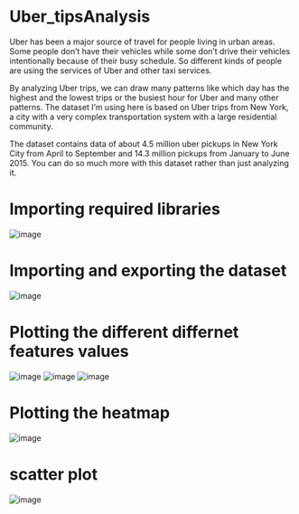 # Uber_tipsAnalysis

Uber has been a major source of travel for people living in urban areas. Some people don’t have their vehicles while some don’t drive their vehicles intentionally 
because of their busy schedule. So different kinds of people are using the services of Uber and other taxi services. 

By analyzing Uber trips, we can draw many patterns like which day has the highest and the lowest trips or the busiest hour for Uber and many other patterns.
The dataset I’m using here is based on Uber trips from New York, a city with a very complex transportation system with a large residential community.

The dataset contains data of about 4.5 million uber pickups in New York City from April to September and 14.3 million pickups from January to June 2015. 
You can do so much more with this dataset rather than just analyzing it.

# Importing required libraries
![image](https://user-images.githubusercontent.com/104202659/206761112-74b9c388-27d5-421e-b1d6-990f3bb6292c.png)

# Importing and exporting the dataset
![image](https://user-images.githubusercontent.com/104202659/206761203-17d50d6e-632e-4c72-96a5-206239e01a3f.png)

# Plotting the different differnet features values
![image](https://user-images.githubusercontent.com/104202659/206761269-87294ad5-700f-4d84-9b31-548805d9fb5b.png)
![image](https://user-images.githubusercontent.com/104202659/206761303-ce2688b1-2ea7-46e2-bfcc-c82374afb698.png)
![image](https://user-images.githubusercontent.com/104202659/206761323-db93700f-483c-45de-960a-734357a592bd.png)

# Plotting the heatmap
![image](https://user-images.githubusercontent.com/104202659/206761381-e0678868-e301-4ee7-8a39-a11283854e43.png)

# scatter plot 
![image](https://user-images.githubusercontent.com/104202659/206761417-e172758c-f5c7-4571-850e-c8b02d1bd424.png)
